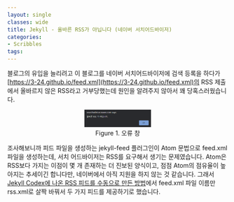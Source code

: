 ```yaml
---
layout: single
classes: wide
title: Jekyll - 올바른 RSS가 아닙니다 (네이버 서치어드바이저)
categories:
- Scribbles
tags:
---
```


블로그의 유입을 늘리려고 이 블로그를 네이버 서치어드바이저에 검색 등록을 하다가 [https://3-24.github.io/feed.xml](https://3-24.github.io/feed.xml)의 RSS 제출에서 올바르지 않은 RSS라고 거부당했는데 원인을 알려주지 않아서 꽤 당혹스러웠습니다.

<div align='center'>
    <img src="/assets/img/search_error.png" width="30%">
    <figcaption> Figure 1. 오류 창 </figcaption>
</div>

조사해보니까 피드 파일을 생성하는 jekyll-feed 플러그인이 Atom 문법으로 feed.xml 파일을 생성하는데, 서치 어드바이저는 RSS를 요구해서 생기는 문제였습니다. Atom은 RSS보다 가지는 이점이 몇 개 존재하는 더 진보된 양식이고, 점점 Atom의 점유율이 높아지는 추세이긴 합니다만, 네이버에서 아직 지원을 하지 않는 것 같습니다. 그래서 [Jekyll Codex에 나온 RSS 피드를 수동으로 만든 방법](https://jekyllcodex.org/without-plugin/rss-feed/#)에서 feed.xml 파일 이름만 rss.xml로 살짝 바꿔서 두 가지 피드를 제공하기로 했습니다.

